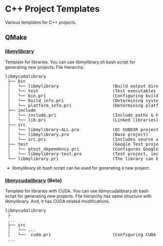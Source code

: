 # C++ Project Templates

Various templates for C++ projects. 

## QMake

### [libmylibrary](QMake/libmylibrary)

Template for libraries. You can use libmylibrary.sh bash script for generating new projects. File hierarchy:

<pre>
libmycudalibrary
 ├── bin
 │   └── libmylibrary                     (Build output directory)
 │   └── test                             (Test executables directory)
 │   └── bin.pri                          (Configuring build outputs)
 │   └── build_info.pri                   (Determining system architecture: x64 relese, x86 debug, ...)
 │   └── platform_info.pri                (Determining platform variables: unix, MSVC2015, MSVC2017, MSVC201, MSVC2022)
 ├── include
 │   └── include.pri                      (Include paths & Header files)
 │   └── lib.pri                          (Linked libraries)
 ├── src
 │   └── libmylibrary-ALL.pro             (Qt SUBDIR project file includes project &test project)
 │   └── libmylibrary.pro                 (Base project)
 │   └── src.pri                          (Includes source and form files)
 ├── test                                 (Google Test project)
 │   └── gtest_dependency.pri             (Configures Google Test Suite)
 │   └── libmylibrary-test.pro            (Test project, includes test source files)
 └── libmylibrary.pri                     (The library can be linked from another project by including this)
</pre>

 * libmylibrary.sh bash script can be used for generating a new project.

### [libmycudalibrary](QMake/libmycudalibrary) (Beta)

Template for libraries with CUDA. You can use libmycudalibrary.sh bash script for generating new projects. File hierarchy has same structure with libmylibrary. And, it has CUDA related modifications. 

<pre>
libmycudalibrary
 ├
 ... 
 ├── src
 │   └── ...
 │   └──  cuda.pri                        (Configuring CUDA compiler)
 ...
</pre>